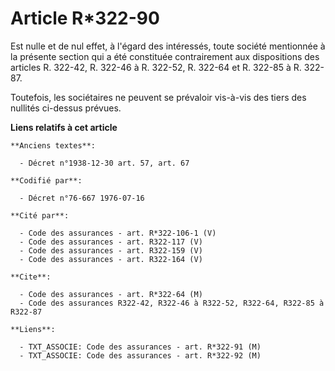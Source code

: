 # Article R*322-90

Est nulle et de nul effet, à l'égard des intéressés, toute société mentionnée à la présente section qui a été constituée
contrairement aux dispositions des articles R. 322-42, R. 322-46 à R. 322-52, R. 322-64 et R. 322-85 à R. 322-87.

Toutefois, les sociétaires ne peuvent se prévaloir vis-à-vis des tiers des nullités ci-dessus prévues.

**Liens relatifs à cet article**

	**Anciens textes**:

	  - Décret n°1938-12-30 art. 57, art. 67

	**Codifié par**:

	  - Décret n°76-667 1976-07-16

	**Cité par**:

	  - Code des assurances - art. R*322-106-1 (V)
	  - Code des assurances - art. R322-117 (V)
	  - Code des assurances - art. R322-159 (V)
	  - Code des assurances - art. R322-164 (V)

	**Cite**:

	  - Code des assurances - art. R*322-64 (M)
	  - Code des assurances R322-42, R322-46 à R322-52, R322-64, R322-85 à R322-87

	**Liens**:

	  - TXT_ASSOCIE: Code des assurances - art. R*322-91 (M)
	  - TXT_ASSOCIE: Code des assurances - art. R*322-92 (M)
